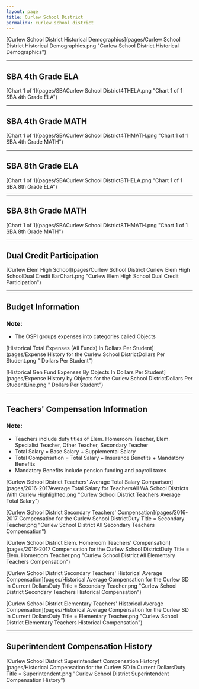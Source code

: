```yaml
---
layout: page
title: Curlew School District
permalink: curlew school district
---
```



[Curlew School District Historical Demographics](pages/Curlew School District Historical Demographics.png "Curlew School District Historical Demographics")

___

## SBA 4th Grade ELA

[Chart 1 of 1](pages/SBACurlew School District4THELA.png "Chart 1 of 1 SBA 4th Grade ELA")


___

## SBA 4th Grade MATH

[Chart 1 of 1](pages/SBACurlew School District4THMATH.png "Chart 1 of 1 SBA 4th Grade MATH")


___

## SBA 8th Grade ELA

[Chart 1 of 1](pages/SBACurlew School District8THELA.png "Chart 1 of 1 SBA 8th Grade ELA")


___

## SBA 8th Grade MATH

[Chart 1 of 1](pages/SBACurlew School District8THMATH.png "Chart 1 of 1 SBA 8th Grade MATH")


___

## Dual Credit Participation

[Curlew Elem   High School](pages/Curlew School District Curlew Elem   High SchoolDual Credit BarChart.png "Curlew Elem   High School Dual Credit Participation")


___

## Budget Information
### Note:
- The OSPI groups expenses into categories called Objects

[Historical Total Expenses (All Funds) In Dollars Per Student](pages/Expense History for the Curlew School DistrictDollars Per Student.png " Dollars Per Student")

[Historical Gen Fund Expenses By Objects In Dollars Per Student](pages/Expense History by Objects for the Curlew School DistrictDollars Per StudentLine.png " Dollars Per Student")


___

## Teachers' Compensation Information
### Note:
- Teachers include duty titles of Elem. Homeroom Teacher, Elem. Specialist Teacher, Other Teacher, Secondary Teacher
- Total Salary = Base Salary + Supplemental Salary
- Total Compensation = Total Salary + Insurance Benefits + Mandatory Benefits
- Mandatory Benefits include pension funding and payroll taxes

[Curlew School District Teachers' Average Total Salary Comparison](pages/2016-2017Average Total Salary for TeachersAll WA School Districts With Curlew Highlighted.png "Curlew School District Teachers Average Total Salary")

[Curlew School District Secondary Teachers' Compensation](pages/2016-2017 Compensation for the Curlew School DistrictDuty Title = Secondary Teacher.png "Curlew School District All Secondary Teachers Compensation")

[Curlew School District Elem. Homeroom Teachers' Compensation](pages/2016-2017 Compensation for the Curlew School DistrictDuty Title = Elem. Homeroom Teacher.png "Curlew School District All Elementary Teachers Compensation")

[Curlew School District Secondary Teachers' Historical Average Compensation](pages/Historical Average Compensation for the Curlew SD in Current DollarsDuty Title = Secondary Teacher.png "Curlew School District Secondary Teachers Historical Compensation")

[Curlew School District Elementary Teachers' Historical Average Compensation](pages/Historical Average Compensation for the Curlew SD in Current DollarsDuty Title = Elementary Teacher.png "Curlew School District Elementary Teachers Historical Compensation")


___

## Superintendent Compensation History

[Curlew School District Superintendent Compensation History](pages/Historical Compensation for the Curlew SD in Current DollarsDuty Title = Superintendent.png "Curlew School District Superintendent Compensation History")

